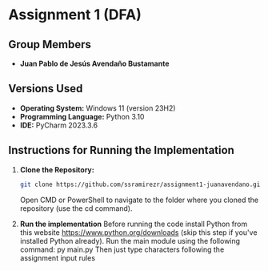 # Assignment 1 (DFA)

## Group Members

- **Juan Pablo de Jesús Avendaño Bustamante**

## Versions Used

- **Operating System:** Windows 11 (version 23H2)
- **Programming Language:** Python 3.10
- **IDE:** PyCharm 2023.3.6

## Instructions for Running the Implementation

1. **Clone the Repository:**
   ```bash
   git clone https://github.com/ssramirezr/assignment1-juanavendano.git
   ```
   
   Open CMD or PowerShell to navigate to the folder where you cloned the repository (use the cd command).

2. **Run the implementation**
   Before running the code install Python from this website https://www.python.org/downloads (skip this step if you've installed Python already).
   Run the main module using the following command: py main.py
   Then just type characters following the assignment input rules